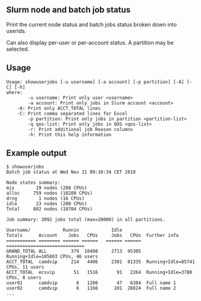 Slurm node and batch job status
-------------------------------

Print the current node status and batch jobs status broken down into userids.

Can also display per-user or per-account status.  A partition may be selected.

Usage
-----

```
Usage: showuserjobs [-u username] [-a account] [-p partition] [-A] [-C] [-h]
where:
        -u username: Print only user <username>
        -a account: Print only jobs in Slurm account <account>
	-A: Print only ACCT_TOTAL lines
	-C: Print comma separated lines for Excel
        -p partition: Print only jobs in partition <partition-list>
        -q qos-list: Print only jobs in QOS <qos-list>
        -r: Print additional job Reason columns
        -h: Print this help information
```

Example output
--------------

```
$ showuserjobs 
Batch job status at Wed Nov 21 09:10:34 CET 2018
 
Node states summary:
mix        19 nodes (288 CPUs)
alloc     759 nodes (10280 CPUs)
drng        1 nodes (16 CPUs)
idle       23 nodes (200 CPUs)
Total     802 nodes (10784 CPUs)

Job summary: 3092 jobs total (max=20000) in all partitions.
 
Username/            Runnin            Idle         
Totals      Account    Jobs   CPUs     Jobs   CPUs  Further info
=========== ======== ====== ======   ====== ======  =============================
GRAND_TOTAL ALL         379  10498     2713  95305  Running+Idle=105803 CPUs, 46 users
ACCT_TOTAL  camdvip     214   4406     2301  81335  Running+Idle=85741 CPUs, 11 users
ACCT_TOTAL  ecsvip       51   1516       91   2264  Running+Idle=3780 CPUs, 8 users
user01      camdvip       8   1200       47   6384  Full name 1
user02      camdvip       6   1166      101  28824  Full name 2
...
```
